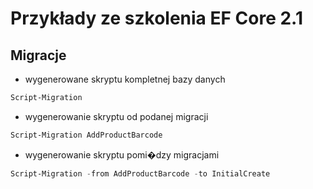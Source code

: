 
# Przykłady ze szkolenia EF Core 2.1

## Migracje

* wygenerowane skryptu kompletnej bazy danych
~~~ powershell
Script-Migration 
~~~


* wygenerowanie skryptu od podanej migracji
~~~ powershell
Script-Migration AddProductBarcode
~~~

* wygenerowanie skryptu pomi�dzy migracjami
~~~ powershell
Script-Migration -from AddProductBarcode -to InitialCreate
~~~

